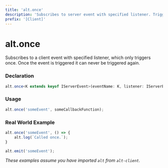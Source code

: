 ```yaml
---
title: 'alt.once'
description: 'Subscribes to server event with specified listener. Triggers once.'
prefix: '[Client]'
---
```


# alt.once

Subscribes to a client event with specified listener, which only triggers once. Once the event is triggered it can never be triggered again.

### Declaration

```typescript
alt.once<K extends keyof IServerEvent>(eventName: K, listener: IServerEvent[K]): void
```

### Usage

```js
alt.once('someEvent', someCallbackFunction);
```

### Real World Example

```js
alt.once('someEvent', () => {
    alt.log(`Called once.`);
}

alt.emit('someEvent');
```

_These examples assume you have imported `alt` from `alt-client`._